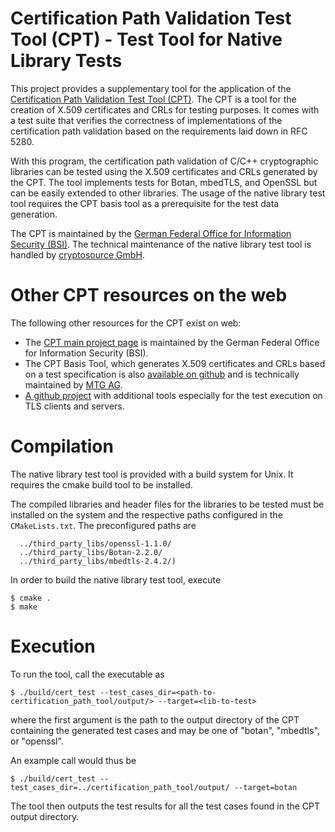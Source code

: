 # Certification Path Validation Test Tool (CPT) - Test Tool for Native Library Tests

This project provides a supplementary tool for the application of the [Certification Path Validation Test Tool (CPT)](https://www.bsi.bund.de/DE/Themen/Kryptografie_Kryptotechnologie/Kryptografie/CPT/cpt_node.html). The CPT is a tool for the creation of X.509 certificates and CRLs for testing purposes. It comes with a test suite that verifies the correctness of implementations of the certification path validation based on the requirements laid down in RFC 5280.

With this program, the certification path validation of C/C++ cryptographic libraries
can be tested using the X.509 certificates and CRLs generated by the CPT. The tool implements tests for Botan, mbedTLS, and OpenSSL but can
be easily extended to other libraries. The usage of the native library test tool requires the CPT basis tool as
a prerequisite for the test data generation.

The CPT is maintained by the [German Federal Office for Information
Security (BSI)](https://www.bsi.bund.de/EN/Topics/OtherTopics/CPT/cpt_node.html). 
The technical maintenance of the native library test tool is handled by [cryptosource GmbH](https://www.cryptosource.de).

# Other CPT resources on the web

The following other resources for the CPT exist on web:

* The [CPT main project page](https://www.bsi.bund.de/EN/Topics/OtherTopics/CPT/cpt_node.html) is maintained by the German Federal Office for Information
Security (BSI).
* The CPT Basis Tool, which generates X.509 certificates and CRLs based on a
  test specification is also [available on github](https://github.com/MTG-AG/cpt/) and is technically maintained by [MTG AG](https://www.mtg.de/).
* [A github project](https://github.com/cryptosource-GmbH/cpt-add-test-tools)
  with additional tools especially for the test execution on TLS clients and
servers.


# Compilation

The native library test tool is provided with a build system for Unix. It requires the cmake build
tool to be installed.

The compiled libraries and header files for the libraries to be tested must be installed on the system and the
respective paths configured in the `CMakeLists.txt`. The preconfigured 
paths are 
```
  ../third_party_libs/openssl-1.1.0/
  ../third_party_libs/Botan-2.2.0/
  ../third_party_libs/mbedtls-2.4.2/)
```

In order to build the native library test tool, execute

```
$ cmake .
$ make
```

# Execution

To run the tool, call the executable as 

`$ ./build/cert_test --test_cases_dir=<path-to-certification_path_tool/output/> --target=<lib-to-test>`

where the first argument is the path to the output directory of the CPT
containing the generated test cases and <lib-to-test> may be one of "botan", "mbedtls", or "openssl".

An example call would thus be

`$ ./build/cert_test --test_cases_dir=../certification_path_tool/output/ --target=botan`

The tool then outputs the test results for all the test cases found in the CPT output
directory.
